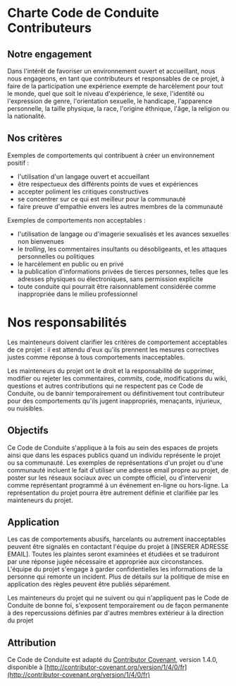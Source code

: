 # Charte Code de Conduite Contributeurs

## Notre engagement

Dans l'intérêt de favoriser un environnement ouvert et accueillant, nous nous
engageons, en tant que contributeurs et responsables de ce projet, à faire
de la participation une expérience exempte de harcèlement pour tout le
monde, quel que soit le niveau d'expérience, le sexe, l'identité ou
l'expression de genre, l'orientation sexuelle, le handicape, l'apparence
personnelle, la taille physique, la race, l'origine éthnique, l'âge, la
religion ou la nationalité.

## Nos critères

Exemples de comportements qui contribuent à créer un environnement positif :

* l'utilisation d'un langage ouvert et accueillant
* être respectueux des différents points de vues et expériences
* accepter poliment les critiques constructives
* se concentrer sur ce qui est meilleur pour la communauté
* faire preuve d'empathie envers les autres membres de la communauté

Exemples de comportements non acceptables :

* l'utilisation de langage ou d'imagerie sexualisés et les avances sexuelles
non bienvenues
* le _trolling_, les commentaires insultants ou désobligeants, et les
attaques personnelles ou politiques
* le harcèlement en public ou en privé
* la publication d'informations privées de tierces personnes, telles que
  les adresses physiques ou électroniques, sans permission explicite
* toute conduite qui pourrait être raisonnablement considérée comme
inappropriée dans le milieu professionnel

# Nos responsabilités

Les mainteneurs doivent clarifier les critères de comportement acceptables
de ce projet : il est attendu d'eux qu'ils prennent les mesures correctives
justes comme réponse à tous comportements inacceptables.

Les mainteneurs du projet ont le droit et la responsabilité de supprimer,
modifier ou rejeter les commentaires, _commits_, code, modifications du wiki,
questions et autres contributions qui ne respectent pas ce Code de Conduite,
ou de bannir temporairement ou définitivement tout contributeur pour des
comportements qu'ils jugent inappropriés, menaçants, injurieux, ou nuisibles.

## Objectifs

Ce Code de Conduite s'applique à la fois au sein des espaces de projets
ainsi que dans les espaces publics quand un individu représente le projet
ou sa communauté. Les exemples de représentations d'un projet ou d'une
communauté incluent le fait d'utiliser une adresse email propre au projet,
de poster sur les réseaux sociaux avec un compte officiel, ou d'intervenir
comme représentant programmé à un événement en-ligne ou hors-ligne. La
représentation du projet pourra être autrement définie et clarifiée par
les mainteneurs du projet.

## Application

Les cas de comportements abusifs, harcelants ou autrement inacceptables
peuvent être signalés en contactant l'équipe du projet à
[INSERER ADRESSE EMAIL]. Toutes les plaintes seront examinées et étudiées
et se traduiront par une réponse jugée nécessaire et appropriée aux
circonstances. L'équipe du projet s'engage à garder confidentielles les
informations de la personne qui remonte un incident. Plus de détails sur
la politique de mise en application des règles peuvent être publiés séparément.

Les mainteneurs du projet qui ne suivent ou qui n'appliquent pas le Code de
Conduite de bonne foi, s'exposent temporairement ou de façon permanente à des
repercussions définies par d'autres membres extérieur à la direction du
projet

## Attribution

Ce Code de Conduite est adapté du [Contributor Covenant](http://contributor-covenant.org),
version 1.4.0, disponible à
[http://contributor-covenant.org/version/1/4/0/fr](http://contributor-covenant.org/version/1/4/0/fr)
